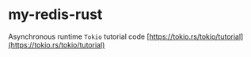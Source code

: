 # my-redis-rust

Asynchronous runtime `Tokio` tutorial code
[https://tokio.rs/tokio/tutorial](https://tokio.rs/tokio/tutorial)
